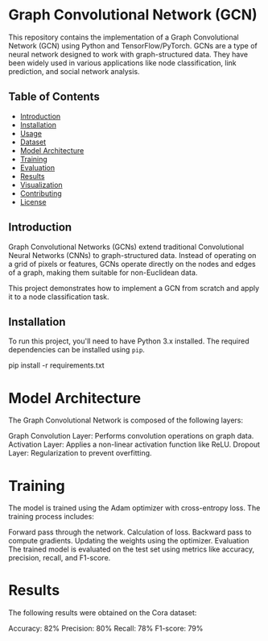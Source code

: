 # Graph Convolutional Network (GCN)

This repository contains the implementation of a Graph Convolutional Network (GCN) using Python and TensorFlow/PyTorch. GCNs are a type of neural network designed to work with graph-structured data. They have been widely used in various applications like node classification, link prediction, and social network analysis.

## Table of Contents

- [Introduction](#introduction)
- [Installation](#installation)
- [Usage](#usage)
- [Dataset](#dataset)
- [Model Architecture](#model-architecture)
- [Training](#training)
- [Evaluation](#evaluation)
- [Results](#results)
- [Visualization](#visualization)
- [Contributing](#contributing)
- [License](#license)

## Introduction

Graph Convolutional Networks (GCNs) extend traditional Convolutional Neural Networks (CNNs) to graph-structured data. Instead of operating on a grid of pixels or features, GCNs operate directly on the nodes and edges of a graph, making them suitable for non-Euclidean data.

This project demonstrates how to implement a GCN from scratch and apply it to a node classification task.

## Installation

To run this project, you'll need to have Python 3.x installed. The required dependencies can be installed using `pip`.

pip install -r requirements.txt

# Model Architecture
The Graph Convolutional Network is composed of the following layers:

Graph Convolution Layer: Performs convolution operations on graph data.
Activation Layer: Applies a non-linear activation function like ReLU.
Dropout Layer: Regularization to prevent overfitting.

# Training
The model is trained using the Adam optimizer with cross-entropy loss. The training process includes:

Forward pass through the network.
Calculation of loss.
Backward pass to compute gradients.
Updating the weights using the optimizer.
Evaluation
The trained model is evaluated on the test set using metrics like accuracy, precision, recall, and F1-score.

# Results
The following results were obtained on the Cora dataset:

Accuracy: 82%
Precision: 80%
Recall: 78%
F1-score: 79%
